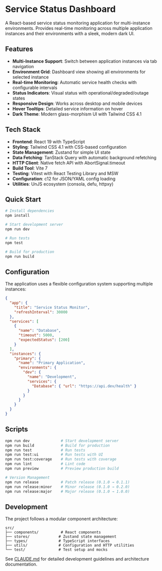 # Service Status Dashboard

A React-based service status monitoring application for multi-instance environments. Provides real-time monitoring across multiple application instances and their environments with a sleek, modern dark UI.

## Features

- **Multi-Instance Support**: Switch between application instances via tab navigation
- **Environment Grid**: Dashboard view showing all environments for selected instance
- **Real-time Monitoring**: Automatic service health checks with configurable intervals
- **Status Indicators**: Visual status with operational/degraded/outage states
- **Responsive Design**: Works across desktop and mobile devices
- **Hover Tooltips**: Detailed service information on hover
- **Dark Theme**: Modern glass-morphism UI with Tailwind CSS 4.1

## Tech Stack

- **Frontend**: React 19 with TypeScript
- **Styling**: Tailwind CSS 4.1 with CSS-based configuration
- **State Management**: Zustand for simple UI state
- **Data Fetching**: TanStack Query with automatic background refetching
- **HTTP Client**: Native fetch API with AbortSignal.timeout
- **Build Tool**: Vite 7
- **Testing**: Vitest with React Testing Library and MSW
- **Configuration**: c12 for JSON/YAML config loading
- **Utilities**: UnJS ecosystem (consola, defu, httpxy)

## Quick Start

```bash
# Install dependencies
npm install

# Start development server
npm run dev

# Run tests
npm test

# Build for production
npm run build
```

## Configuration

The application uses a flexible configuration system supporting multiple instances:

```json
{
  "app": {
    "title": "Service Status Monitor",
    "refreshInterval": 30000
  },
  "services": [
    {
      "name": "Database",
      "timeout": 5000,
      "expectedStatus": [200]
    }
  ],
  "instances": {
    "primary": {
      "name": "Primary Application",
      "environments": {
        "dev": {
          "name": "Development",
          "services": {
            "Database": { "url": "https://api.dev/health" }
          }
        }
      }
    }
  }
}
```

## Scripts

```bash
npm run dev              # Start development server
npm run build            # Build for production
npm run test             # Run tests
npm run test:ui          # Run tests with UI
npm run test:coverage    # Run tests with coverage
npm run lint             # Lint code
npm run preview          # Preview production build

# Version Management
npm run release          # Patch release (0.1.0 → 0.1.1)
npm run release:minor    # Minor release (0.1.0 → 0.2.0)  
npm run release:major    # Major release (0.1.0 → 1.0.0)
```

## Development

The project follows a modular component architecture:

```
src/
├── components/          # React components
├── stores/             # Zustand state management
├── types/              # TypeScript interfaces
├── utils/              # Configuration and HTTP utilities
└── test/               # Test setup and mocks
```

See [CLAUDE.md](./CLAUDE.md) for detailed development guidelines and architecture documentation.
